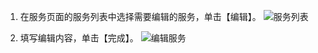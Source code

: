 1. 在服务页面的服务列表中选择需要编辑的服务，单击【编辑】。
![服务列表](http://imgcache.tce.fsphere.cn/image/mc.qcloudimg.com/static/img/cea80ab6c9784dfcc58ec54bc3a87e49/image.png)

2. 填写编辑内容，单击【完成】。
![编辑服务](http://imgcache.tce.fsphere.cn/image/mc.qcloudimg.com/static/img/deb54ebc8d7464f768cddd59418625f1/image.png)